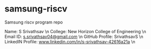 # samsung-riscv
Samsung riscv program repo

Name: S Srivathsav \n
College: New Horizon College of Engineering \n
Email ID: s.srivathsav04@gmail.com \n
GitHub Profile: SrivathsavS \n
LinkedIN Profile: www.linkedin.com/in/s-srivathsav-42616a21a \n
